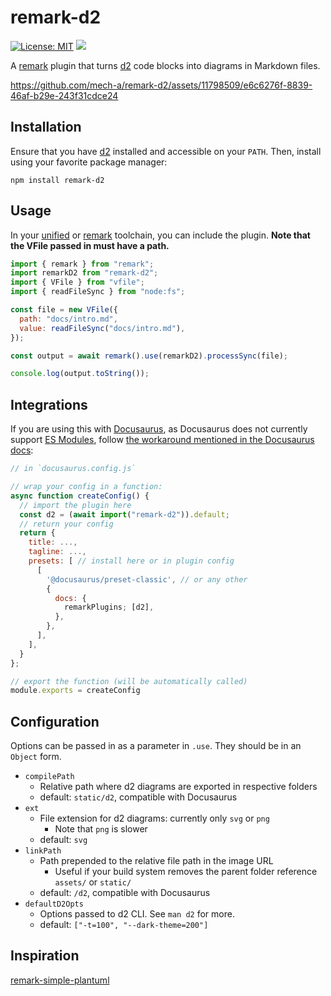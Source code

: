 # remark-d2

[![License: MIT](https://img.shields.io/badge/License-MIT-yellow.svg)](https://opensource.org/licenses/MIT) ![](https://github.com/mech-a/remark-d2/actions/workflows/ci.yml/badge.svg)

A [remark](https://github.com/remarkjs/remark) plugin that turns [d2](https://github.com/terrastruct/d2) code blocks into diagrams in Markdown files.

https://github.com/mech-a/remark-d2/assets/11798509/e6c6276f-8839-46af-b29e-243f31cdce24

## Installation

Ensure that you have [d2](https://github.com/terrastruct/d2) installed and accessible on your `PATH`. Then, install using your favorite package manager:

`npm install remark-d2`

## Usage

In your [unified](https://github.com/unifiedjs/unified#plugin) or [remark](https://github.com/remarkjs/remark) toolchain, you can include the plugin. **Note that the VFile passed in must have a path.**

```js
import { remark } from "remark";
import remarkD2 from "remark-d2";
import { VFile } from "vfile";
import { readFileSync } from "node:fs";

const file = new VFile({
  path: "docs/intro.md",
  value: readFileSync("docs/intro.md"),
});

const output = await remark().use(remarkD2).processSync(file);

console.log(output.toString());
```

## Integrations

If you are using this with [Docusaurus](https://docusaurus.io), as Docusaurus does not currently support [ES Modules](https://hacks.mozilla.org/2018/03/es-modules-a-cartoon-deep-dive/), follow [the workaround mentioned in the Docusaurus docs](https://docusaurus.io/docs/markdown-features/plugins#installing-plugins):

```js
// in `docusaurus.config.js`

// wrap your config in a function:
async function createConfig() {
  // import the plugin here
  const d2 = (await import("remark-d2")).default;
  // return your config
  return {
    title: ...,
    tagline: ...,
    presets: [ // install here or in plugin config
      [
        '@docusaurus/preset-classic', // or any other
        {
          docs: {
            remarkPlugins; [d2],
          },
        },
      ],
    ],
  }
};

// export the function (will be automatically called)
module.exports = createConfig
```

## Configuration

Options can be passed in as a parameter in `.use`. They should be in an `Object` form.

- `compilePath`
  - Relative path where d2 diagrams are exported in respective folders
  - default: `static/d2`, compatible with Docusaurus
- `ext`
  - File extension for d2 diagrams: currently only `svg` or `png`
    - Note that `png` is slower
  - default: `svg`
- `linkPath`
  - Path prepended to the relative file path in the image URL
    - Useful if your build system removes the parent folder reference `assets/` or `static/`
  - default: `/d2`, compatible with Docusaurus
- `defaultD2Opts`
  - Options passed to d2 CLI. See `man d2` for more.
  - default: `["-t=100", "--dark-theme=200"]`

## Inspiration

[remark-simple-plantuml](https://github.com/akebifiky/remark-simple-plantuml)
